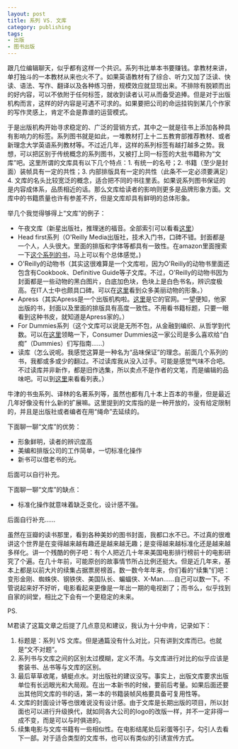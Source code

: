 ```yaml
---
layout: post
title: 系列 VS. 文库
category: publishing
tags:
- 出版
- 图书出版
---
```


跟几位编辑聊天，似乎都有这样一个共识。系列书比单本书要赚钱。拿教材来讲，单打独斗的一本教材从来也火不了。如果英语教材有了综合、听力又加了泛读、快读、语法、写作、翻译以及各种练习册，规模效应就显现出来。不排除有脱颖而出的好内容，可以不依附于任何标签，就收到读者认可从而备受追捧。但是对于出版机构而言，这样的好内容是可遇不可求的。如果要把公司的命运挂钩到某几个作家的写作灵感上，肯定不会是靠谱的运营模式。
<!--more-->

于是出版机构开始寻求稳定的、广泛的营销方式，其中之一就是往书上添加各种具有影响力的标签。系列图书就是如此，一堆教材打上十二五教育部推荐教材、或者新理念大学英语系列教材等。不过近几年，这样的系列标签有越打越多之势。我想，可以把区别于传统概念的系列图书，又被打上同一标签的大批书籍称为“文库”吧。这里所谓的文库具有以下几个特点：1. 有统一的名号；2. 书籍（至少是封面）装帧具有一定的共性；3. 内部排版具有一定的共性（此条不一定必须要满足）4. 文库的名头比较宽泛的概念，适合把不同的书往里丢。如果说系列图书保证的是内容成体系，品质相近的话。那么文库给读者的影响则更多是品牌形象方面。文库中的书籍质量也许有参差不齐，但是文库却具有鲜明的总体形象。

举几个我觉得够得上“文库”的例子：

- 午夜文库（新星出版社，推理迷的福音。全部索引可以看看[这里](http://site.douban.com/m1230/widget/notes/13902788/note/282934084/)）
- Head first系列（O'Reilly Media出版社，技术入门书，口碑不错。封面都是一个人，人头很大。里面的排版和字体等都具有一致性。在amazon里面搜索一下[这个系列的书](http://www.amazon.com/Head-First-jQuery-Ryan-Benedetti/dp/1449393217)，马上可以有个总体感觉。)
- O'Reilly的动物书（其实这很难算是一个文库啦，因为O'Reilly的动物书里面还包含有Cookbook、Definitive Guide等子文库。不过，O'Reilly的动物书因为封面都是一些动物的黑白图片，白底加色块，色块上是白色书名，辨识度极高。在IT人士中也颇具口碑。可以在[这里](http://www.amazon.com/s/ref=sr_pg_1?rh=n%3A283155%2Cn%3A5%2Ck%3Ao%27reilly&keywords=o%27reilly&ie=UTF8&qid=1404739979)看到众多美丽动物的形象。）
- Apress（其实Apress是一个出版机构啦。[这里](http://www.apress.com/)是它的官网。一望便知，他家出版的书，封面以及里面的排版具有高度一致性。不用看书籍标题，只要一眼看到这种书皮，就知道是Apress家的。）
- For Dummies系列（这个文库可以说是无所不包，从金融到编织、从哲学到代数。可以在[这里](http://book.douban.com/subject_search?search_text=for+dummies&cat=1001)领略一下，Consumer Dummies这一家公司是多么喜欢给“白痴”（Dummies）们写指南……）
- 读库（怎么说呢。我感觉这算是一种名为“品味保证”的理念。前面几个系列的书，我都或多或少的翻过。不过读库我从没入过手。可能是感觉气味不合吧。不过读库并非新作，都是旧作选集，所以卖点不是作者的文笔，而是编辑的品味吧。可以到[这里](http://book.douban.com/subject_search?start=15&search_text=%E8%AF%BB%E5%BA%93&cat=1001)来看看列表。）

牛津的书虫系列、译林的名著系列等，虽然也都有几十本上百本的书量，但是最近几年好像没有什么新的扩展嘛。这里提到的文库指的是一种开放的，没有给定限制的，并且是出版社或者编者在用“绳命”去延续的。

下面聊一聊“文库”的优势：

- 形象鲜明，读者的辨识度高
- 美编和排版公司的工作简单，一切标准化操作
- 新书可以借老书的光。

后面可以自行补充。

下面聊一聊“文库”的缺点：

- 标准化操作就意味着缺乏变化，设计感不强。

后面自行补充……

虽然在豆瓣的读书那里，看到各种美妙的图书封面，我都口水不已。不过真的很难讲这个世界是在变得越来越有趣还是越来越无趣；是变得越来越标准化还是越来越多样化。讲一个残酷的例子吧：有个人把近几十年来美国电影排行榜前十的电影研究了个遍。在几十年前，可能原创的故事情节所占比例还挺大。但是近几年来，基本上都是以前大片的续集占据票房榜首。数一数今年年来，你们看的“续集”们吧：变形金刚、蜘蛛侠、钢铁侠、美国队长、蝙蝠侠、X-Man……自己可以数一下。不管说起来好不好听，电影看起来更像是一年出一期的电视剧了；而书么，似乎找到自家的祠堂，相比之下会有一个更稳定的未来。

PS.

M君读了这篇文章之后提了几点意见和建议，我认为十分中肯，记录如下：

1. 标题是：系列 VS 文库。但是通篇没有什么对比，只有讲到文库而已。也就是“文不对题”。
2. 系列书与文库之间的区别太过模糊，定义不清。与文库进行对比的似乎应该是套装书、丛书等与文库的区别。
3. 最后草草收尾，蜻蜓点水。对出版社的建议没写。事实上，出版文库要求出版单位有长远眼光和大局观。在出一本新书的时候，要前后考量。如果后面还要出其他同文库的书的话，第一本的书籍装帧风格要具备可复用性等。
4. 文库的封面设计等也很难说没有设计感。由于文库是长期出版的项目，所以封面也可以进行升级换代，就如同各大公司的logo的改版一样，并不一定非得一成不变，而是可以与时俱进的。
5. 续集电影与文库书籍有一些相似性。在电影结尾处后彩蛋等引子，勾引人去看下一部。对于适合类型的文库书，也可以有类似的引诱宣传方式。

